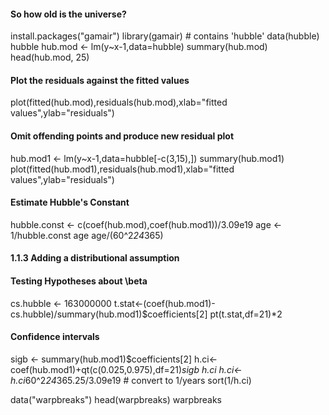 #### So how old is the universe?
install.packages("gamair")
library(gamair) # contains 'hubble'
data(hubble)
hubble
hub.mod <- lm(y~x-1,data=hubble)
summary(hub.mod)
head(hub.mod, 25)
#### Plot the residuals against the fitted values
plot(fitted(hub.mod),residuals(hub.mod),xlab="fitted values",ylab="residuals")

#### Omit offending points and produce new residual plot
hub.mod1 <- lm(y~x-1,data=hubble[-c(3,15),])
summary(hub.mod1)
plot(fitted(hub.mod1),residuals(hub.mod1),xlab="fitted values",ylab="residuals")

#### Estimate Hubble's Constant
hubble.const <- c(coef(hub.mod),coef(hub.mod1))/3.09e19
age <- 1/hubble.const
age
age/(60^2*24*365)

#### 1.1.3 Adding a distributional assumption
#### Testing Hypotheses about \beta
cs.hubble <- 163000000
t.stat<-(coef(hub.mod1)-cs.hubble)/summary(hub.mod1)$coefficients[2]
pt(t.stat,df=21)*2

#### Confidence intervals
sigb <- summary(hub.mod1)$coefficients[2]
h.ci<-coef(hub.mod1)+qt(c(0.025,0.975),df=21)*sigb
h.ci
h.ci<-h.ci*60^2*24*365.25/3.09e19 # convert to 1/years
sort(1/h.ci)





data("warpbreaks")
head(warpbreaks)
warpbreaks
